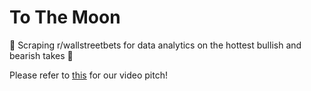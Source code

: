 # To The Moon
🚀 Scraping r/wallstreetbets for data analytics on the hottest bullish and bearish takes 🚀

Please refer to [this](https://docs.google.com/document/d/1jK8OahnqhDwV82u0JdhpdpDRam8qZESaxhbV-EeULF4/edit?usp=sharing) for our video pitch!
